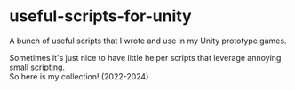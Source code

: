 # useful-scripts-for-unity
A bunch of useful scripts that I wrote and use in my Unity prototype games.

Sometimes it's just nice to have little helper scripts that leverage annoying small scripting.
<br>
So here is my collection! (2022-2024)
